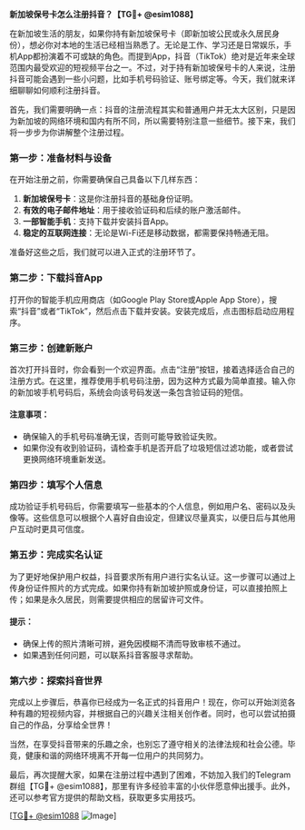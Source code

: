 **新加坡保号卡怎么注册抖音？【TG💪+ @esim1088】**

在新加坡生活的朋友，如果你持有新加坡保号卡（即新加坡公民或永久居民身份），想必你对本地的生活已经相当熟悉了。无论是工作、学习还是日常娱乐，手机App都扮演着不可或缺的角色。而提到App，抖音（TikTok）绝对是近年来全球范围内最受欢迎的短视频平台之一。不过，对于持有新加坡保号卡的人来说，注册抖音可能会遇到一些小问题，比如手机号码验证、账号绑定等。今天，我们就来详细聊聊如何顺利注册抖音。

首先，我们需要明确一点：抖音的注册流程其实和普通用户并无太大区别，只是因为新加坡的网络环境和国内有所不同，所以需要特别注意一些细节。接下来，我们将一步步为你讲解整个注册过程。

### 第一步：准备材料与设备

在开始注册之前，你需要确保自己具备以下几样东西：

1. **新加坡保号卡**：这是你注册抖音的基础身份证明。
2. **有效的电子邮件地址**：用于接收验证码和后续的账户激活邮件。
3. **一部智能手机**：支持下载并安装抖音App。
4. **稳定的互联网连接**：无论是Wi-Fi还是移动数据，都需要保持畅通无阻。

准备好这些之后，我们就可以进入正式的注册环节了。

### 第二步：下载抖音App

打开你的智能手机应用商店（如Google Play Store或Apple App Store），搜索“抖音”或者“TikTok”，然后点击下载并安装。安装完成后，点击图标启动应用程序。

### 第三步：创建新账户

首次打开抖音时，你会看到一个欢迎界面。点击“注册”按钮，接着选择适合自己的注册方式。在这里，推荐使用手机号码注册，因为这种方式最为简单直接。输入你的新加坡手机号码后，系统会向该号码发送一条包含验证码的短信。

#### 注意事项：
- 确保输入的手机号码准确无误，否则可能导致验证失败。
- 如果你没有收到验证码，请检查手机是否开启了垃圾短信过滤功能，或者尝试更换网络环境重新发送。

### 第四步：填写个人信息

成功验证手机号码后，你需要填写一些基本的个人信息，例如用户名、密码以及头像等。这些信息可以根据个人喜好自由设定，但建议尽量真实，以便日后与其他用户互动时更具可信度。

### 第五步：完成实名认证

为了更好地保护用户权益，抖音要求所有用户进行实名认证。这一步骤可以通过上传身份证件照片的方式完成。如果你持有新加坡护照或身份证，可以直接拍照上传；如果是永久居民，则需要提供相应的居留许可文件。

#### 提示：
- 确保上传的照片清晰可辨，避免因模糊不清而导致审核不通过。
- 如果遇到任何问题，可以联系抖音客服寻求帮助。

### 第六步：探索抖音世界

完成以上步骤后，恭喜你已经成为一名正式的抖音用户！现在，你可以开始浏览各种有趣的短视频内容，并根据自己的兴趣关注相关创作者。同时，也可以尝试拍摄自己的作品，分享给全世界！

当然，在享受抖音带来的乐趣之余，也别忘了遵守相关的法律法规和社会公德。毕竟，健康和谐的网络环境离不开每一位用户的共同努力。

最后，再次提醒大家，如果在注册过程中遇到了困难，不妨加入我们的Telegram群组【TG💪+ @esim1088】，那里有许多经验丰富的小伙伴愿意伸出援手。此外，还可以参考官方提供的帮助文档，获取更多实用技巧。

[[TG💪+ @esim1088](https://t.me/s/esim1088) ![Image](https://i.postimg.cc/4NQfJmqS/Snipaste-2025-05-13-00-14-12.png)]